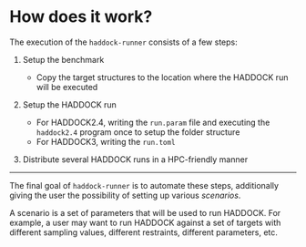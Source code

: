 # How does it work?

The execution of the `haddock-runner` consists of a few steps:

1. Setup the benchmark

   - Copy the target structures to the location where the HADDOCK run will be executed

2. Setup the HADDOCK run
   - For HADDOCK2.4, writing the `run.param` file and executing the `haddock2.4` program once to setup the folder structure
   - For HADDOCK3, writing the `run.toml`
3. Distribute several HADDOCK runs in a HPC-friendly manner

---

The final goal of `haddock-runner` is to automate these steps, additionally giving the user the possibility of setting up various _scenarios_.

A scenario is a set of parameters that will be used to run HADDOCK. For example, a user may want to run HADDOCK against a set of targets with different sampling values, different restraints, different parameters, etc.
